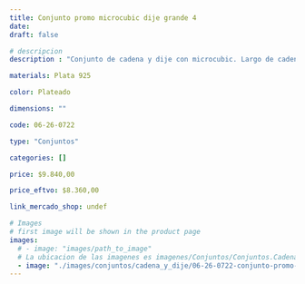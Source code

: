 ```yaml
---
title: Conjunto promo microcubic dije grande 4
date: 
draft: false

# descripcion
description : "Conjunto de cadena y dije con microcubic. Largo de cadena 40, 45 o 50 cm a elección"

materials: Plata 925

color: Plateado

dimensions: ""

code: 06-26-0722

type: "Conjuntos"

categories: []

price: $9.840,00

price_eftvo: $8.360,00

link_mercado_shop: undef

# Images
# first image will be shown in the product page
images:
  # - image: "images/path_to_image"
  # La ubicacion de las imagenes es imagenes/Conjuntos/Conjuntos.Cadena y Dije/06-26-0722-conjunto-promo-microcubic-dije-grande-4
  - image: "./images/conjuntos/cadena_y_dije/06-26-0722-conjunto-promo-microcubic-dije-grande-4.jpg"
---
```

